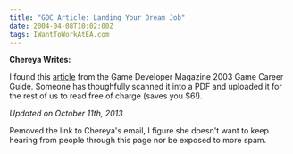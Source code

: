 ```yaml
---
title: "GDC Article: Landing Your Dream Job"
date: 2004-04-08T10:02:00Z
tags: IWantToWorkAtEA.com
---
```

**Chereya Writes:** 

I found this [article][2] from the Game Developer Magazine 2003 Game Career Guide. Someone has thoughfully scanned it into a PDF and uploaded it for the rest of us to read free of charge (saves you $6!).

*Updated on October 11th, 2013*

Removed the link to Chereya's email, I figure she doesn't want to keep hearing from people through this page nor be exposed to more spam.

 [2]: http://wagstaff.info/WritingPDFs/game_devloper_getting_hired.pdf

